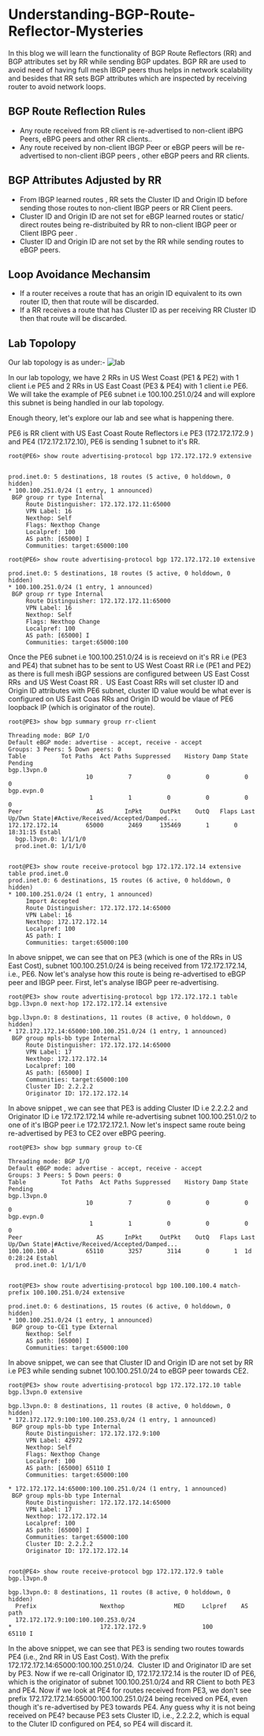 # Understanding-BGP-Route-Reflector-Mysteries
In this blog we will learn the functionality of BGP Route Reflectors (RR) and BGP attributes set by RR while sending BGP updates. BGP RR are used to avoid need of having full mesh IBGP peers thus helps in network scalability  and besides that RR sets BGP attributes which are inspected by receiving  router to avoid network loops. 

## BGP Route Reflection Rules 
* Any route received from RR client is re-advertised to non-client iBPG Peers, eBPG peers and other RR clients.. 
* Any route received by non-client IBGP Peer or eBGP peers will be re-advertised to non-client iBGP peers  , other eBGP peers and RR clients. 

## BGP Attributes Adjusted by RR
* From IBGP learned routes , RR sets the Cluster ID and Origin ID before sending those routes to non-client IBGP peers or RR Client peers. 
* Cluster ID and Origin ID are not set for eBGP learned routes or static/ direct routes being re-distribuited by RR to non-client IBGP peer or Client IBPG peer . 
* Cluster ID and Origin ID are not set by the RR while sending routes to eBGP peers.

## Loop Avoidance Mechansim 
* If a router receives a route that has an origin ID equivalent to its own router ID, then that route will be discarded.
* If a RR receives a route that has Cluster ID  as per receiving RR Cluster ID then that route will be discarded. 

## Lab Topolopy 
Our lab topology is as under:-
![lab](./images/lab.png)

In our lab topology, we have 2 RRs in US West Coast (PE1 & PE2) with 1 client i.e PE5 and 2 RRs in US East Coast (PE3 & PE4) with 1 client i.e PE6.  We will take the example of PE6 subnet i.e 100.100.251.0/24 and will explore this subnet is being handled in our lab topology.

Enough theory, let's explore our lab and see what is happening there. 

PE6 is RR client with US East Coast Route Reflectors i.e PE3 (172.172.172.9 ) and PE4 (172.172.172.10), PE6 is sending 1 subnet to it's RR. 

```
root@PE6> show route advertising-protocol bgp 172.172.172.9 extensive 


prod.inet.0: 5 destinations, 18 routes (5 active, 0 holddown, 0 hidden)
* 100.100.251.0/24 (1 entry, 1 announced)
 BGP group rr type Internal
     Route Distinguisher: 172.172.172.11:65000
     VPN Label: 16
     Nexthop: Self
     Flags: Nexthop Change
     Localpref: 100
     AS path: [65000] I 
     Communities: target:65000:100

root@PE6> show route advertising-protocol bgp 172.172.172.10 extensive   

prod.inet.0: 5 destinations, 18 routes (5 active, 0 holddown, 0 hidden)
* 100.100.251.0/24 (1 entry, 1 announced)
 BGP group rr type Internal
     Route Distinguisher: 172.172.172.11:65000
     VPN Label: 16
     Nexthop: Self
     Flags: Nexthop Change
     Localpref: 100
     AS path: [65000] I 
     Communities: target:65000:100
```
Once the PE6 subnet i.e 100.100.251.0/24 is is receievd on it's RR i.e (PE3 and PE4) that subnet has to be sent to US West Coast RR i.e (PE1 and PE2) as there is full mesh iBGP sessions are configured between US East Cosst RRs  and US West Coast RR .  US East Coast RRs will set cluster ID and Origin ID attributes with PE6 subnet, cluster ID value would be what ever is configured on US East Coas RRs and Origin ID would be vlaue of PE6 loopback IP (which is originator of the route). 


```
root@PE3> show bgp summary group rr-client 

Threading mode: BGP I/O
Default eBGP mode: advertise - accept, receive - accept
Groups: 3 Peers: 5 Down peers: 0
Table          Tot Paths  Act Paths Suppressed    History Damp State    Pending
bgp.l3vpn.0          
                      10          7          0          0          0          0
bgp.evpn.0           
                       1          1          0          0          0          0
Peer                     AS      InPkt     OutPkt    OutQ   Flaps Last Up/Dwn State|#Active/Received/Accepted/Damped...
172.172.172.14        65000       2469     135469       1       0    18:31:15 Establ
  bgp.l3vpn.0: 1/1/1/0
  prod.inet.0: 1/1/1/0


root@PE3> show route receive-protocol bgp 172.172.172.14 extensive table prod.inet.0 
prod.inet.0: 6 destinations, 15 routes (6 active, 0 holddown, 0 hidden)
* 100.100.251.0/24 (1 entry, 1 announced)
     Import Accepted
     Route Distinguisher: 172.172.172.14:65000
     VPN Label: 16
     Nexthop: 172.172.172.14
     Localpref: 100
     AS path: I 
     Communities: target:65000:100

```

In above snippet, we can see that on PE3 (which is one of the RRs in US East Cost), subnet 100.100.251.0/24 is being received from 172.172.172.14, i.e., PE6. Now let's analyse how this route is being re-advertised to eBGP peer and IBGP peer. First, let's analyse IBGP peer re-advertising.


```
root@PE3> show route advertising-protocol bgp 172.172.172.1 table bgp.l3vpn.0 next-hop 172.172.172.14 extensive 

bgp.l3vpn.0: 8 destinations, 11 routes (8 active, 0 holddown, 0 hidden)
* 172.172.172.14:65000:100.100.251.0/24 (1 entry, 1 announced)
 BGP group mpls-bb type Internal
     Route Distinguisher: 172.172.172.14:65000
     VPN Label: 17
     Nexthop: 172.172.172.14
     Localpref: 100
     AS path: [65000] I 
     Communities: target:65000:100
     Cluster ID: 2.2.2.2
     Originator ID: 172.172.172.14

```
In above snippet , we can see that PE3  is adding Cluster ID i.e 2.2.2.2 and Originator ID i.e 172.172.172.14 while re-advertising subnet 100.100.251.0/2 to one of it's IBGP peer i.e 172.172.172.1. Now let's inspect same route being re-advertised by PE3 to CE2 over eBPG peering.


```
root@PE3> show bgp summary group to-CE

Threading mode: BGP I/O
Default eBGP mode: advertise - accept, receive - accept
Groups: 3 Peers: 5 Down peers: 0
Table          Tot Paths  Act Paths Suppressed    History Damp State    Pending
bgp.l3vpn.0          
                      10          7          0          0          0          0
bgp.evpn.0           
                       1          1          0          0          0          0
Peer                     AS      InPkt     OutPkt    OutQ   Flaps Last Up/Dwn State|#Active/Received/Accepted/Damped...
100.100.100.4         65110       3257       3114       0       1  1d 0:28:24 Establ
  prod.inet.0: 1/1/1/0


root@PE3> show route advertising-protocol bgp 100.100.100.4 match-prefix 100.100.251.0/24 extensive 

prod.inet.0: 6 destinations, 15 routes (6 active, 0 holddown, 0 hidden)
* 100.100.251.0/24 (1 entry, 1 announced)
 BGP group to-CE1 type External
     Nexthop: Self
     AS path: [65000] I 
     Communities: target:65000:100
```

In above snippet, we can see that Cluster ID and Origin ID are not set by RR i.e PE3 while sending subnet 100.100.251.0/24 to eBGP peer towards CE2.


```
root@PE3> show route advertising-protocol bgp 172.172.172.10 table bgp.l3vpn.0 extensive 

bgp.l3vpn.0: 8 destinations, 11 routes (8 active, 0 holddown, 0 hidden)
* 172.172.172.9:100:100.100.253.0/24 (1 entry, 1 announced)
 BGP group mpls-bb type Internal
     Route Distinguisher: 172.172.172.9:100
     VPN Label: 42972
     Nexthop: Self
     Flags: Nexthop Change
     Localpref: 100
     AS path: [65000] 65110 I 
     Communities: target:65000:100

* 172.172.172.14:65000:100.100.251.0/24 (1 entry, 1 announced)
 BGP group mpls-bb type Internal
     Route Distinguisher: 172.172.172.14:65000
     VPN Label: 17
     Nexthop: 172.172.172.14
     Localpref: 100
     AS path: [65000] I 
     Communities: target:65000:100
     Cluster ID: 2.2.2.2
     Originator ID: 172.172.172.14


root@PE4> show route receive-protocol bgp 172.172.172.9 table bgp.l3vpn.0 

bgp.l3vpn.0: 8 destinations, 11 routes (8 active, 0 holddown, 0 hidden)
  Prefix                  Nexthop              MED     Lclpref    AS path
  172.172.172.9:100:100.100.253.0/24                    
*                         172.172.172.9                100        65110 I
```

In the above snippet, we can see that PE3 is sending two routes towards PE4 (i.e., 2nd RR in US East Cost). With the prefix 172.172.172.14:65000:100.100.251.0/24.  Cluster ID and Originator ID are set by PE3. Now if we re-call Originator ID, 172.172.172.14 is the router ID of PE6, which is the originator of subnet 100.100.251.0/24 and RR Client to both PE3 and PE4. Now if we look at PE4 for routes received from PE3, we don't see prefix 172.172.172.14:65000:100.100.251.0/24 being received on PE4, even though it's re-advertised by PE3 towards PE4. Any guess why it is not being received on PE4? because PE3 sets Cluster ID, i.e., 2.2.2.2, which is equal to the Cluter ID configured on PE4, so PE4 will discard it.
 
